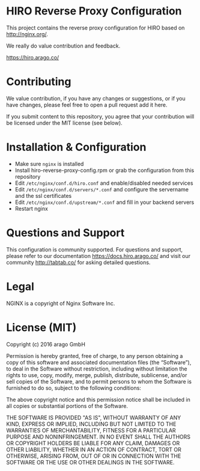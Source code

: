 # HIRO Reverse Proxy Configuration

This project contains the reverse proxy configuration for HIRO based on http://nginx.org/.

We really do value contribution and feedback.

https://hiro.arago.co/

# Contributing

We value contribution, if you have any changes or suggestions, or if you have
changes, please feel free to open a pull request add it here.

If you submit content to this repository, you agree that your contribution will be licensed under the MIT license (see below).

# Installation & Configuration

* Make sure `nginx` is installed
* Install hiro-reverse-proxy-config.rpm or grab the configuration from this repository
* Edit `/etc/nginx/conf.d/hiro.conf` and enable/disabled needed services
* Edit `/etc/nginx/conf.d/servers/*.conf` and configure the servername and the ssl certificates
* Edit `/etc/nginx/conf.d/upstream/*.conf` and fill in your backend servers
* Restart nginx

# Questions and Support

This configuration is community supported.
For questions and support, please refer to our documentation https://docs.hiro.arago.co/ and visit our community http://tabtab.co/ for asking detailed questions.

# Legal

NGINX is a copyright of Nginx Software Inc.

# License  (MIT)
 
Copyright (c) 2016 arago GmbH
 
Permission is hereby granted, free of charge, to any person obtaining a copy of this software and associated documentation files (the “Software”), to deal in the Software without restriction, including without limitation the rights to use, copy, modify, merge, publish, distribute, sublicense, and/or sell copies of the Software, and to permit persons to whom the Software is furnished to do so, subject to the following conditions:
 
The above copyright notice and this permission notice shall be included in all copies or substantial portions of the Software.
 
THE SOFTWARE IS PROVIDED "AS IS", WITHOUT WARRANTY OF ANY KIND, EXPRESS OR IMPLIED, INCLUDING BUT NOT LIMITED TO THE WARRANTIES OF MERCHANTABILITY, FITNESS FOR A PARTICULAR PURPOSE AND NONINFRINGEMENT. IN NO EVENT SHALL THE AUTHORS OR COPYRIGHT HOLDERS BE LIABLE FOR ANY CLAIM, DAMAGES OR OTHER LIABILITY, WHETHER IN AN ACTION OF CONTRACT, TORT OR OTHERWISE, ARISING FROM, OUT OF OR IN CONNECTION WITH THE SOFTWARE OR THE USE OR OTHER DEALINGS IN THE SOFTWARE.
